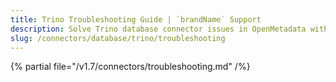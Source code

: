 ```yaml
---
title: Trino Troubleshooting Guide | `brandName` Support
description: Solve Trino database connector issues in OpenMetadata with expert troubleshooting guides, error fixes, and step-by-step solutions for seamless data integration.
slug: /connectors/database/trino/troubleshooting
---
```


{% partial file="/v1.7/connectors/troubleshooting.md" /%}
